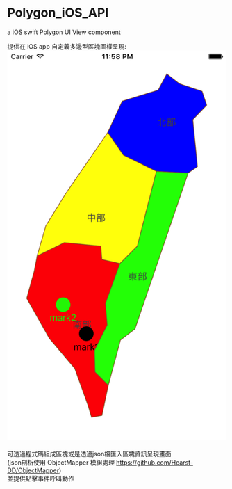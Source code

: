 ﻿# Polygon_iOS_API
a iOS swift Polygon UI View component 

提供在 iOS app 自定義多邊型區塊圖樣呈現:<br>
![avatar](/rm_res/cut1.png)<br><br>
可透過程式碼組成區塊或是透過json檔匯入區塊資訊呈現畫面<br>
(json剖析使用 ObjectMapper 模組處理 https://github.com/Hearst-DD/ObjectMapper)<br>
並提供點擊事件呼叫動作
